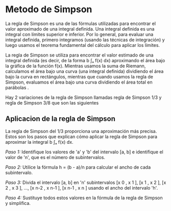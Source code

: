 # Metodo de Simpson 
La regla de Simpson es una de las fórmulas utilizadas para encontrar el valor aproximado de una integral definida. Una integral definida es una integral con límites superior e inferior. Por lo general, para evaluar una integral definida, primero integramos (usando las técnicas de integración) y luego usamos el teorema fundamental del cálculo para aplicar los límites.

La regla de Simpson se utiliza para encontrar el valor estimado de una integral definida (es decir, de la forma b ∫ₐ f(x) dx) aproximando el área bajo la gráfica de la función f(x). Mientras usamos la suma de Riemann, calculamos el área bajo una curva (una integral definida) dividiendo el área bajo la curva en rectángulos, mientras que cuando usamos la regla de Simpson, evaluamos el área bajo una curva dividiendo el área total en parábolas .

Hay 2 variaciones de la regla de Simpson llamadas  regla de Simpson 1/3 y regla de Simpson 3/8 que son las siguientes 
## Aplicacion de la regla de Simpson
La regla de Simpson del 1/3 proporciona una aproximación más precisa. Estos son los pasos que explican cómo aplicar la regla de Simpson para aproximar la integral b ∫ₐ f(x) dx.


*Paso 1:* Identifique los valores de 'a' y 'b' del intervalo [a, b] e identifique el valor de 'n', que es el número de subintervalos.

*Paso 2:* Utilice la fórmula h = (b - a)/n para calcular el ancho de cada subintervalo.

*Paso 3:* Divida el intervalo [a, b] en 'n' subintervalos [x 0 , x 1 ], [x 1 , x 2 ], [x 2 , x 3 ], ..., [x n-2 , x n-1 ], [x n-1 , x n ] usando el ancho del intervalo 'h'.

*Paso 4:* Sustituye todos estos valores en la fórmula de la regla de Simpson y simplifica.

